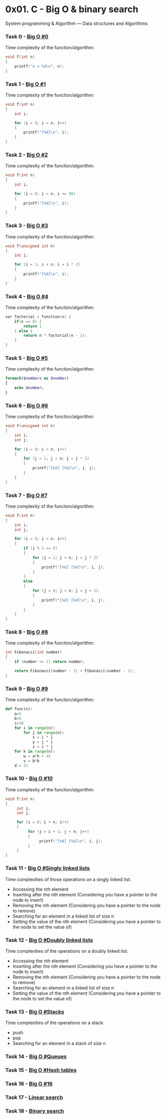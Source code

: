 # 0x01. C - Big O & binary search

System programming & Algorithm ― Data structures and Algorithms

### Task  0 - [Big O #0](BO-0)

Time complexity of the function/algorithm:

```c
void f(int n)
{
    printf("n = %d\n", n);
}
```

### Task  1 - [Big O #1](BO-1)

Time complexity of the function/algorithm:

```c
void f(int n)
{
    int i;

    for (i = 0; i < n; i++)
    {
        printf("[%d]\n", i);
    }
}
```

### Task  2 - [Big O #2](BO-2)

Time complexity of the function/algorithm:

```c
void f(int n)
{
    int i;

    for (i = 0; i < n; i += 98)
    {
        printf("[%d]\n", i);
    }
}
```

### Task  3 - [Big O #3](BO-3)

Time complexity of the function/algorithm:

```c
void f(unsigned int n)
{
    int i;

    for (i = 1; i < n; i = i * 2)
    {
        printf("[%d]\n", i);
    }
}
```

### Task  4 - [Big O #4](BO-4)

Time complexity of the function/algorithm:

```c
var factorial = function(n) {
    if(n == 0) {
        return 1
    } else {
        return n * factorial(n - 1);
    }
}
```

### Task  5 - [Big O #5](BO-5)

Time complexity of the function/algorithm:

```php
foreach($numbers as $number)
{
    echo $number;
}
```

### Task  6 - [Big O #6](BO-6)

Time complexity of the function/algorithm:

```c
void f(unsigned int n)
{
    int i;
    int j;

    for (i = 0; i < n; i++)
    {
        for (j = 1; j < n; j = j * 2)
        {
            printf("[%d] [%d]\n", i, j);
        }
    }
}
```

### Task  7 - [Big O #7](BO-7)

Time complexity of the function/algorithm:

```c
void f(int n)
{
    int i;
    int j;

    for (i = 0; i < n; i++)
    {
        if (i % 2 == 0)
        {
            for (j = 1; j < n; j = j * 2)
            {
                printf("[%d] [%d]\n", i, j);
            }
        }
        else
        {
            for (j = 0; j < n; j = j + 2)
            {
                printf("[%d] [%d]\n", i, j);
            }
        }
    }
}
```

### Task  8 - [Big O #8](BO-8)

Time complexity of the function/algorithm:

```c
int Fibonacci(int number)
{
    if (number <= 1) return number;

    return Fibonacci(number - 2) + Fibonacci(number - 1);
}
```

### Task  9 - [Big O #9](BO-9)

Time complexity of the function/algorithm:

```python
def func(n):
    a=5
    b=6
    c=10
    for i in range(n):
        for j in range(n):
            x = i * i
            y = j * j
            z = i * j
    for k in range(n):
        w = a*k + 45
        v = b*b
    d = 33
```

### Task 10 - [Big O #10](BO-10)

Time complexity of the function/algorithm:

```c
void f(int n)
{
     int i;
     int j;

     for (i = 0; i < n; i++)
     {
          for (j = i + 1; j < n; j++)
          {
               printf("[%d] [%d]\n", i, j);
          }
     }
}
```

### Task 11 - [Big O #Singly linked lists](BO-11)

Time complexities of those operations on a singly linked list:

- Accessing the nth element
- Inserting after the nth element (Considering you have a pointer to the node to insert)
- Removing the nth element (Considering you have a pointer to the node to remove)
- Searching for an element in a linked list of size n
- Setting the value of the nth element (Considering you have a pointer to the node to set the value of)

### Task 12 - [Big O #Doubly linked lists](BO-12)

Time complexities of the operations on a doubly linked list:

- Accessing the nth element
- Inserting after the nth element (Considering you have a pointer to the node to insert)
- Removing the nth element (Considering you have a pointer to the node to remove)
- Searching for an element in a linked list of size n
- Setting the value of the nth element (Considering you have a pointer to the node to set the value of)

### Task 13 - [Big O #Stacks](BO-13)

Time complexities of the operations on a stack:

- push
- pop
- Searching for an element in a stack of size n

### Task 14 - [Big O #Queues](BO-14)

### Task 15 - [Big O #Hash tables](BO-15)

### Task 16 - [Big O #16](BO-16)

### Task 17 - [Linear search](0-linear.c)

### Task 18 - [Binary search](1-binary.c)
